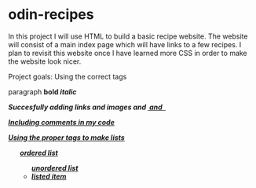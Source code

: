 # odin-recipes
In this project I will use HTML to build a basic recipe website. The website will consist of a main index page which will have links to a few recipes. I plan to revisit this website once I have learned more CSS in order to make the website look nicer.

Project goals:
Using the correct tags
    <p> paragraph
    <strong> bold
    <em>italic

Succesfully adding links and images
    <a> and <a href="">
    <img> and <img src>
    <img src="" alt="">

Including comments in my code

Using the proper tags to make lists
    <ol> ordered list
    <ul> unordered list
    <li> listed item